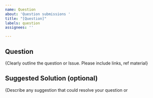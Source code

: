 ```yaml
---
name: Question
about: 'Question submissions '
title: "[Question]"
labels: question
assignees: ''

---
```


## Question
{Clearly outline the question or Issue. Please include links, ref material}


## Suggested Solution (optional)
{Describe any suggestion that could resolve your question or
